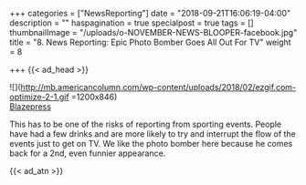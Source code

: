 +++
categories = ["NewsReporting"]
date = "2018-09-21T16:06:19-04:00"
description = ""
haspagination = true
specialpost = true
tags = []
thumbnailImage = "/uploads/o-NOVEMBER-NEWS-BLOOPER-facebook.jpg"
title = "8. News Reporting: Epic Photo Bomber Goes All Out For TV"
weight = 8

+++
{{< ad_head >}}

![](http://mb.americancolumn.com/wp-content/uploads/2018/02/ezgif.com-optimize-2-1.gif =1200x846)  
[Blazepress](https://blazepress.com/2015/01/23-gifs-prove-just-funny-live-tv-can/)  

This has to be one of the risks of reporting from sporting events. People have had a few drinks and are more likely to try and interrupt the flow of the events just to get on TV. We like the photo bomber here because he comes back for a 2nd, even funnier appearance.

{{< ad_atn >}}
